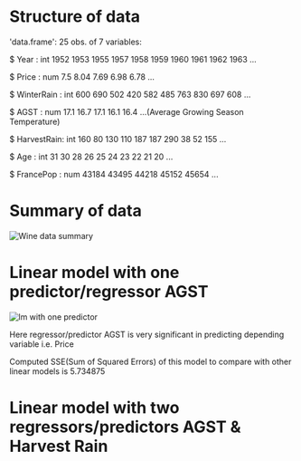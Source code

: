# Structure of data

'data.frame':	25 obs. of  7 variables:

$ Year       : int  1952 1953 1955 1957 1958 1959 1960 1961 1962 1963 ...

$ Price      : num  7.5 8.04 7.69 6.98 6.78 ...

$ WinterRain : int  600 690 502 420 582 485 763 830 697 608 ...

$ AGST       : num  17.1 16.7 17.1 16.1 16.4 ...(Average Growing Season Temperature)

$ HarvestRain: int  160 80 130 110 187 187 290 38 52 155 ...

$ Age        : int  31 30 28 26 25 24 23 22 21 20 ...

$ FrancePop  : num  43184 43495 44218 45152 45654 ...

# Summary of data
![Wine data summary](https://user-images.githubusercontent.com/46609482/59311989-39718200-8c60-11e9-8c59-809b80287d3b.PNG)

# Linear model with one predictor/regressor AGST
![lm with one predictor](https://user-images.githubusercontent.com/46609482/59311893-f57e7d00-8c5f-11e9-99f7-dd2f11459b0e.PNG)

Here regressor/predictor AGST is very significant in predicting depending variable i.e. Price

Computed SSE(Sum of Squared Errors) of this model to compare with other linear models is 5.734875

# Linear model with two regressors/predictors AGST & Harvest Rain

